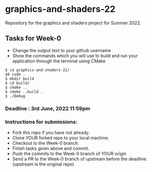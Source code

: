 # graphics-and-shaders-22
Repository for the graphics and shaders project for Summer 2022.
## Tasks for Week-0
- Change the output text to your github username
- Show the commands which you will use to build and run your application through the terminal using CMake
```
$ cd graphics-and-shaders-22/
$0 code .
$ mkdir build
$ cd build/
$ cmake ..
$ cmake ..build .
$ ./Debug

```
### Deadline : 3rd June, 2022 11:59pm
### Instructions for submissions:
- Fork this repo if you have not already.
- Clone YOUR forked repo to your local machine.
- Checkout to the Week-0 branch.
- Finish tasks given above and commit.
- Push the commits to the Week-0 branch of YOUR origin
- Send a PR to the Week-0 branch of upstream before the deadline. (upstream is the original repo)

